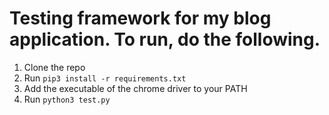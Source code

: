 # Testing framework for my blog application. To run, do the following. 

1. Clone the repo 
2. Run ``` pip3 install -r requirements.txt ```
3. Add the executable of the chrome driver to your PATH 
3. Run ```python3 test.py ```
